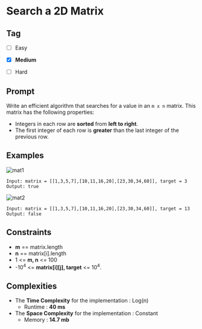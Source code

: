 # Search a 2D Matrix
## Tag
- [ ] Easy
- [x] **Medium**  
- [ ] Hard
  

## Prompt
Write an efficient algorithm that searches for a value in an `m x n` matrix. This matrix has the following properties:  
  
* Integers in each row are **sorted** from **left to right**.
* The first integer of each row is **greater** than the last integer of the previous row.  
  
## Examples
![mat1](https://user-images.githubusercontent.com/74072261/118129792-3ec24300-b41a-11eb-864d-26c245407e88.jpg)
```
Input: matrix = [[1,3,5,7],[10,11,16,20],[23,30,34,60]], target = 3
Output: true
```
  
![mat2](https://user-images.githubusercontent.com/74072261/118129817-48e44180-b41a-11eb-916f-0e13df70b682.jpg)
```
Input: matrix = [[1,3,5,7],[10,11,16,20],[23,30,34,60]], target = 13
Output: false
```
  
## Constraints
* **m** == matrix.length
* **n** == matrix[i].length
* 1 <= **m, n** <= 100
* -10<sup>4</sup> <= **matrix[i][j], target** <= 10<sup>4</sup>.
  
## Complexities
* The **Time Complexity** for the implementation : Log(n)
  * Runtime : **40 ms**  
* The **Space Complexity** for the implementation : Constant
  * Memory : **14.7 mb**
